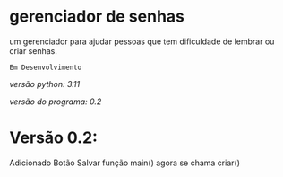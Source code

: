 # gerenciador de senhas
um gerenciador para ajudar pessoas que tem dificuldade de lembrar ou criar senhas.

```Em Desenvolvimento```


*versão python: 3.11*

*versão do programa: 0.2*

# Versão 0.2:
Adicionado Botão Salvar 
função main() agora se chama criar()

